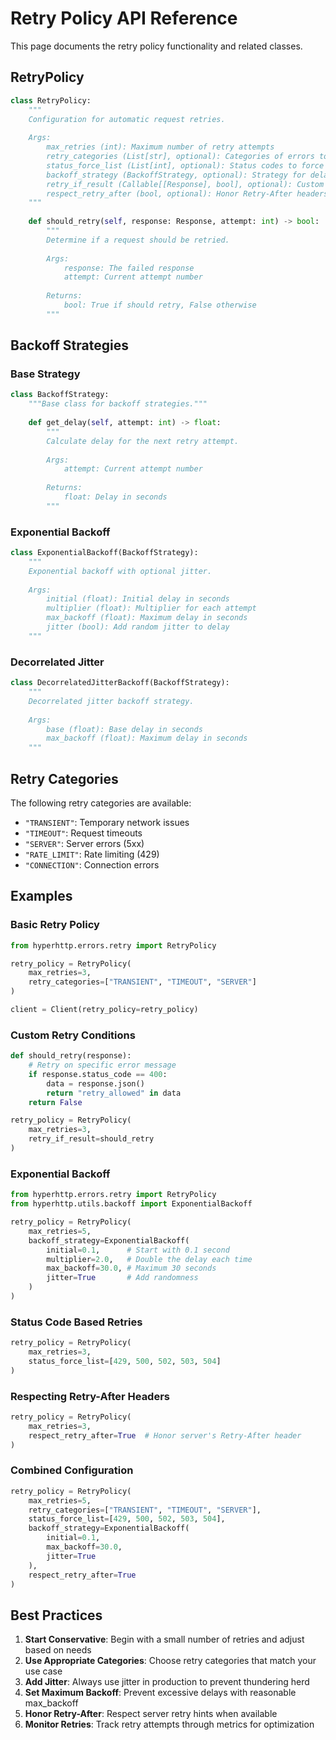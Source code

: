 # Retry Policy API Reference

This page documents the retry policy functionality and related classes.

## RetryPolicy

```python
class RetryPolicy:
    """
    Configuration for automatic request retries.
    
    Args:
        max_retries (int): Maximum number of retry attempts
        retry_categories (List[str], optional): Categories of errors to retry
        status_force_list (List[int], optional): Status codes to force retry
        backoff_strategy (BackoffStrategy, optional): Strategy for delay between retries
        retry_if_result (Callable[[Response], bool], optional): Custom retry condition
        respect_retry_after (bool, optional): Honor Retry-After headers
    """
    
    def should_retry(self, response: Response, attempt: int) -> bool:
        """
        Determine if a request should be retried.
        
        Args:
            response: The failed response
            attempt: Current attempt number
            
        Returns:
            bool: True if should retry, False otherwise
        """
```

## Backoff Strategies

### Base Strategy

```python
class BackoffStrategy:
    """Base class for backoff strategies."""
    
    def get_delay(self, attempt: int) -> float:
        """
        Calculate delay for the next retry attempt.
        
        Args:
            attempt: Current attempt number
            
        Returns:
            float: Delay in seconds
        """
```

### Exponential Backoff

```python
class ExponentialBackoff(BackoffStrategy):
    """
    Exponential backoff with optional jitter.
    
    Args:
        initial (float): Initial delay in seconds
        multiplier (float): Multiplier for each attempt
        max_backoff (float): Maximum delay in seconds
        jitter (bool): Add random jitter to delay
    """
```

### Decorrelated Jitter

```python
class DecorrelatedJitterBackoff(BackoffStrategy):
    """
    Decorrelated jitter backoff strategy.
    
    Args:
        base (float): Base delay in seconds
        max_backoff (float): Maximum delay in seconds
    """
```

## Retry Categories

The following retry categories are available:

- `"TRANSIENT"`: Temporary network issues
- `"TIMEOUT"`: Request timeouts
- `"SERVER"`: Server errors (5xx)
- `"RATE_LIMIT"`: Rate limiting (429)
- `"CONNECTION"`: Connection errors

## Examples

### Basic Retry Policy

```python
from hyperhttp.errors.retry import RetryPolicy

retry_policy = RetryPolicy(
    max_retries=3,
    retry_categories=["TRANSIENT", "TIMEOUT", "SERVER"]
)

client = Client(retry_policy=retry_policy)
```

### Custom Retry Conditions

```python
def should_retry(response):
    # Retry on specific error message
    if response.status_code == 400:
        data = response.json()
        return "retry_allowed" in data
    return False

retry_policy = RetryPolicy(
    max_retries=3,
    retry_if_result=should_retry
)
```

### Exponential Backoff

```python
from hyperhttp.errors.retry import RetryPolicy
from hyperhttp.utils.backoff import ExponentialBackoff

retry_policy = RetryPolicy(
    max_retries=5,
    backoff_strategy=ExponentialBackoff(
        initial=0.1,      # Start with 0.1 second
        multiplier=2.0,   # Double the delay each time
        max_backoff=30.0, # Maximum 30 seconds
        jitter=True       # Add randomness
    )
)
```

### Status Code Based Retries

```python
retry_policy = RetryPolicy(
    max_retries=3,
    status_force_list=[429, 500, 502, 503, 504]
)
```

### Respecting Retry-After Headers

```python
retry_policy = RetryPolicy(
    max_retries=3,
    respect_retry_after=True  # Honor server's Retry-After header
)
```

### Combined Configuration

```python
retry_policy = RetryPolicy(
    max_retries=5,
    retry_categories=["TRANSIENT", "TIMEOUT", "SERVER"],
    status_force_list=[429, 500, 502, 503, 504],
    backoff_strategy=ExponentialBackoff(
        initial=0.1,
        max_backoff=30.0,
        jitter=True
    ),
    respect_retry_after=True
)
```

## Best Practices

1. **Start Conservative**: Begin with a small number of retries and adjust based on needs
2. **Use Appropriate Categories**: Choose retry categories that match your use case
3. **Add Jitter**: Always use jitter in production to prevent thundering herd
4. **Set Maximum Backoff**: Prevent excessive delays with reasonable max_backoff
5. **Honor Retry-After**: Respect server retry hints when available
6. **Monitor Retries**: Track retry attempts through metrics for optimization 